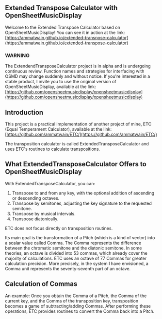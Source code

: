 ## Extended Transpose Calculator with OpenSheetMusicDisplay
Welcome to the Extended Transpose Calculator based on OpenSheetMusicDisplay!
You can see it in action at the link:
[https://ammatwain.github.io/extended-transpose-calculator](https://ammatwain.github.io/extended-transpose-calculator)

### WARNING
The ExtendendTransposeCalculator project is in alpha and is undergoing continuous review.
Function names and strategies for interfacing with OSMD may change suddenly and without notice.
If you're interested in a stable product, I invite you to use the original version of OpenSheetMusicDisplay,
available at the link:
[https://github.com/opensheetmusicdisplay/opensheetmusicdisplay](https://github.com/opensheetmusicdisplay/opensheetmusicdisplay)

## Introduction

This project is a practical implementation of another
project of mine, ETC (Equal Temperament Calculator),
available at the link:
[https://github.com/ammatwain/ETC/](https://github.com/ammatwain/ETC/)

The transposition calculator is called ExtendedTransposeCalculator and uses ETC's routines to calculate transpositions.

## What ExtendedTransposeCalculator Offers to OpenSheetMusicDisplay

With ExtendedTransposeCalculator, you can:
1. Transpose to and from any key, with the optional addition of ascending or descending octaves.
2. Transpose by semitones, adjusting the key signature to the requested semitone.
3. Transpose by musical intervals.
4. Transpose diatonically.

ETC does not focus directly on transposition routines.

Its main goal is the transformation of a Pitch (which is a kind of vector) into a scalar value called Comma.
The Comma represents the difference between the chromatic semitone and the diatonic semitone.
In some theories, an octave is divided into 53 commas, which already cover the majority of calculations.
ETC uses an octave of 77 Commas for greater calculation precision. More precisely,
in the system I have envisioned, a Comma unit represents the seventy-seventh part of an octave.

## Calculation of Commas

An example: Once you obtain the Comma of a Pitch, the Comma of the current key, and the Comma of the transposition key,
transposition becomes a game of subtracting/adding Commas.
After performing these operations, ETC provides routines to convert the Comma back into a Pitch.


